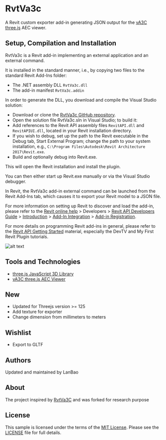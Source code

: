 # RvtVa3c

A Revit custom exporter add-in generating JSON output for the [vA3C](http://va3c.github.io) [three.js](http://threejs.org) AEC viewer.


## Setup, Compilation and Installation

RvtVa3c is a Revit add-in implementing an external application and an external command.

It is installed in the standard manner, i.e., by copying two files to the standard Revit Add-Ins folder:

- The .NET assembly DLL `RvtVa3c.dll`
- The add-in manifest `RvtVa3c.addin`

In order to generate the DLL, you download and compile the Visual Studio solution:

- Download or clone the [RvtVa3c GitHub repository](https://github.com/va3c/RvtVa3c).
- Open the solution file RvtVa3c.sln in Visual Studio; to build it:
- Add references to the Revit API assembly files `RevitAPI.dll` and `RevitAPIUI.dll`, located in your Revit installation directory.
- If you wish to debug, set up the path to the Revit executable in the Debug tab, Start External Program; change the path to your system installation, e.g., `C:\Program Files\Autodesk\Revit Architecture 2017\Revit.exe`.
- Build and optionally debug into Revit.exe.

This will open the Revit installation and install the plugin.

You can then either start up Revit.exe manually or via the Visual Studio debugger.

In Revit, the RvtVa3c add-in external command can be launched from the Revit Add-Ins tab, which causes it to export your Revit model to a JSON file.

For more information on setting up Revit to discover and load the add-in, please refer to 
the [Revit online help](http://help.autodesk.com/view/RVT/2017/ENU) &gt; Developers 
&gt; [Revit API Developers Guide](http://help.autodesk.com/view/RVT/2017/ENU/?guid=GUID-F0A122E0-E556-4D0D-9D0F-7E72A9315A42) 
&gt; [Introduction](http://help.autodesk.com/cloudhelp/2017/ENU/Revit-API/files/GUID-C574D4C8-B6D2-4E45-93A5-7E35B7E289BE.htm) 
&gt; [Add-In Integration](http://help.autodesk.com/cloudhelp/2017/ENU/Revit-API/files/GUID-4BE74935-A15C-4536-BD9C-7778766CE392.htm) 
&gt; [Add-in Registration](http://help.autodesk.com/cloudhelp/2017/ENU/Revit-API/files/GUID-4FFDB03E-6936-417C-9772-8FC258A261F7.htm).

For more details on programming Revit add-ins in general, please refer to the [Revit API Getting Started](http://thebuildingcoder.typepad.com/blog/about-the-author.html#2) material, especially the DevTV and My First Revit Plugin tutorials.

![alt text](https://github.com/baoquylan/RvtVa3c/blob/master/image/demo.gif?raw=true)

## Tools and Technologies

* [three.js JavaScript 3D Library](https://github.com/mrdoob/three.js)
* [vA3C three.js AEC Viewer](http://va3c.github.io)

## New

* Updated for Threejs version >= 125
* Add texture for exporter
* Change dimension from millimeters to meters

## Wishlist

* Export to GLTF

## Authors

Updated and maintained by LanBao

## About

The project inspired by [RvtVa3C](https://github.com/va3c/RvtVa3c) and was forked for research purpose


## <a name="license"></a>License

This sample is licensed under the terms of the [MIT License](http://opensource.org/licenses/MIT).
Please see the [LICENSE](LICENSE) file for full details.

